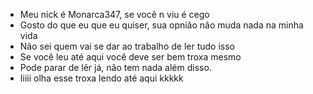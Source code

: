 - Meu nick é Monarca347, se você n viu é cego
- Gosto do que eu que eu quiser, sua opnião não muda nada na minha vida
- Não sei quem vai se dar ao trabalho de ler tudo isso
-  Se você  leu até aqui você deve ser bem troxa mesmo
-  Pode parar de lêr já, não tem nada além disso.
-   Iiiii olha esse troxa lendo até aqui kkkkk 
 
<!---
Monarca347/Monarca347 is a ✨ special ✨ repository because its `README.md` (this file) appears on your GitHub profile.
You can click the Preview link to take a look at your changes.
--->
